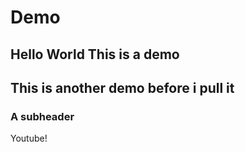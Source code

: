 # Demo

## Hello World This is a demo

## This is another demo before i pull it

###  A subheader
 Youtube!